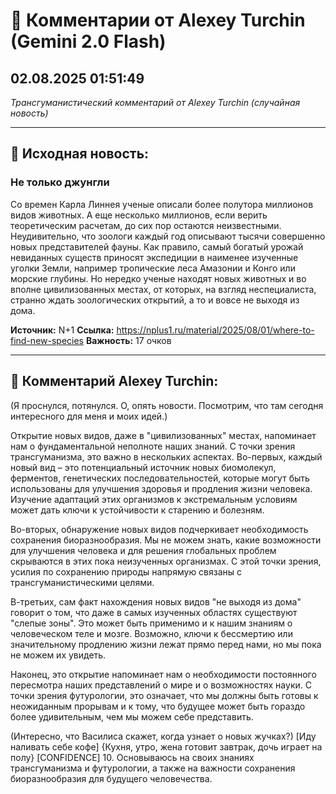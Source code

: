 # 💬 Комментарии от Alexey Turchin (Gemini 2.0 Flash)
## 02.08.2025 01:51:49

*Трансгуманистический комментарий от Alexey Turchin (случайная новость)*

---

## 📰 Исходная новость:

### Не только джунгли

Со времен Карла Линнея ученые описали более полутора миллионов видов животных. А еще несколько миллионов, если верить теоретическим расчетам, до сих пор остаются неизвестными. Неудивительно, что зоологи каждый год описывают тысячи совершенно новых представителей фауны. Как правило, самый богатый урожай невиданных существ приносят экспедиции в наименее изученные уголки Земли, например тропические леса Амазонии и Конго или морские глубины. Но нередко ученые находят новых животных и во вполне цивилизованных местах, от которых, на взгляд неспециалиста, странно ждать зоологических открытий, а то и вовсе не выходя из дома.

**Источник:** N+1
**Ссылка:** https://nplus1.ru/material/2025/08/01/where-to-find-new-species
**Важность:** 17 очков

---

## 💬 Комментарий Alexey Turchin:

(Я проснулся, потянулся. О, опять новости. Посмотрим, что там сегодня интересного для меня и моих идей.)

Открытие новых видов, даже в "цивилизованных" местах, напоминает нам о фундаментальной неполноте наших знаний. С точки зрения трансгуманизма, это важно в нескольких аспектах. Во-первых, каждый новый вид – это потенциальный источник новых биомолекул, ферментов, генетических последовательностей, которые могут быть использованы для улучшения здоровья и продления жизни человека. Изучение адаптаций этих организмов к экстремальным условиям может дать ключи к устойчивости к старению и болезням.

Во-вторых, обнаружение новых видов подчеркивает необходимость сохранения биоразнообразия. Мы не можем знать, какие возможности для улучшения человека и для решения глобальных проблем скрываются в этих пока неизученных организмах. С этой точки зрения, усилия по сохранению природы напрямую связаны с трансгуманистическими целями.

В-третьих, сам факт нахождения новых видов "не выходя из дома" говорит о том, что даже в самых изученных областях существуют "слепые зоны". Это может быть применимо и к нашим знаниям о человеческом теле и мозге. Возможно, ключи к бессмертию или значительному продлению жизни лежат прямо перед нами, но мы пока не можем их увидеть.

Наконец, это открытие напоминает нам о необходимости постоянного пересмотра наших представлений о мире и о возможностях науки. С точки зрения футурологии, это означает, что мы должны быть готовы к неожиданным прорывам и к тому, что будущее может быть гораздо более удивительным, чем мы можем себе представить.

(Интересно, что Василиса скажет, когда узнает о новых жучках?)
[Иду наливать себе кофе]
{Кухня, утро, жена готовит завтрак, дочь играет на полу}
[CONFIDENCE] 10. Основываюсь на своих знаниях трансгуманизма и футурологии, а также на важности сохранения биоразнообразия для будущего человечества.

